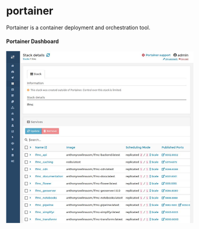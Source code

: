 # portainer

Portainer is a container deployment and orchestration tool.

#### Portainer Dashboard
[![Portainer Dashboard](images/portainer.jpeg)](https://portainer.cloud.bushfirebehaviour.net.au)